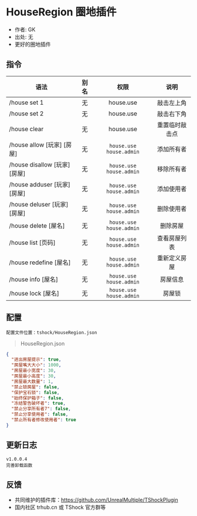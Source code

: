 # HouseRegion 圈地插件

- 作者: GK
- 出处: 无
- 更好的圈地插件

## 指令

| 语法                        | 别名 |            权限             |   说明    |
|---------------------------|:--:|:-------------------------:|:-------:|
| /house set 1              | 无  |         house.use         |  敲击左上角  |
| /house set 2              | 无  |         house.use         |  敲击右下角  |
| /house clear              | 无  |         house.use         | 重置临时敲击点 |
| /house allow [玩家] [房屋]    | 无  | `house.use` `house.admin` |  添加所有者  |
| /house disallow [玩家] [房屋] | 无  | `house.use` `house.admin` |  移除所有者  |
| /house adduser [玩家] [房屋]  | 无  | `house.use` `house.admin` |  添加使用者  |
| /house deluser [玩家] [房屋]  | 无  | `house.use` `house.admin` |  删除使用者  |
| /house delete [屋名]        | 无  | `house.use` `house.admin` |  删除房屋   |
| /house list [页码]          | 无  | `house.use` `house.admin` | 查看房屋列表  |
| /house redefine [屋名]      | 无  | `house.use` `house.admin` | 重新定义房屋  |
| /house info [屋名]          | 无  | `house.use` `house.admin` |  房屋信息   |
| /house lock [屋名]          | 无  | `house.use` `house.admin` |   房屋锁   |

## 配置
	配置文件位置：tshock/HouseRegion.json
> HouseRegion.json

```json
{
  "进出房屋提示": true,
  "房屋嘴大大小": 1000,
  "房屋最小宽度": 30,
  "房屋最小高度": 30,
  "房屋最大数量": 1,
  "禁止锁房屋": false,
  "保护宝石锁": false,
  "始终保护箱子": false,
  "冻结警告破坏者": true,
  "禁止分享所有者7": false,
  "禁止分享使用者": false,
  "禁止所有者修改使用者": true
}
```

## 更新日志

```
v1.0.0.4
完善卸载函数
```

## 反馈

- 共同维护的插件库：https://github.com/UnrealMultiple/TShockPlugin
- 国内社区 trhub.cn 或 TShock 官方群等
